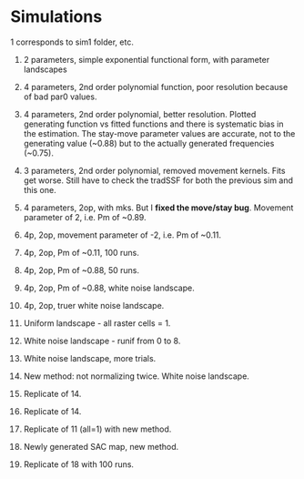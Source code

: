 # Simulations

1 corresponds to sim1 folder, etc.

1. 2 parameters, simple exponential functional form, with parameter landscapes

2. 4 parameters, 2nd order polynomial function, poor resolution because of bad par0 values.

3. 4 parameters, 2nd order polynomial, better resolution. Plotted generating function vs fitted functions and there is systematic bias in the estimation. The stay-move parameter values are accurate, not to the generating value (~0.88) but to the actually generated frequencies (~0.75).

4. 3 parameters, 2nd order polynomial, removed movement kernels. Fits get worse. Still have to check the tradSSF for both the previous sim and this one.

5. 4 parameters, 2op, with mks. But I **fixed the move/stay bug**. Movement parameter of 2, i.e. Pm of ~0.89.

6. 4p, 2op, movement parameter of -2, i.e. Pm of ~0.11.

7. 4p, 2op, Pm of ~0.11, 100 runs.

8. 4p, 2op, Pm of ~0.88, 50 runs.

9. 4p, 2op, Pm of ~0.88, white noise landscape.

10. 4p, 2op, truer white noise landscape.

11. Uniform landscape - all raster cells = 1.

12. White noise landscape - runif from 0 to 8.

13. White noise landscape, more trials.

14. New method: not normalizing twice. White noise landscape.

15. Replicate of 14.

16. Replicate of 14.

17. Replicate of 11 (all=1) with new method.

18. Newly generated SAC map, new method.

19. Replicate of 18 with 100 runs.

